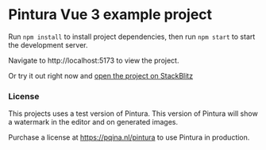 # Pintura Vue 3 example project

Run `npm install` to install project dependencies, then run `npm start` to start the development server.

Navigate to http://localhost:5173 to view the project.

Or try it out right now and [open the project on StackBlitz](https://stackblitz.com/github/pqina/pintura-example-vue-3)

### License

This projects uses a test version of Pintura. This version of Pintura will show a watermark in the editor and on generated images.

Purchase a license at https://pqina.nl/pintura to use Pintura in production.
